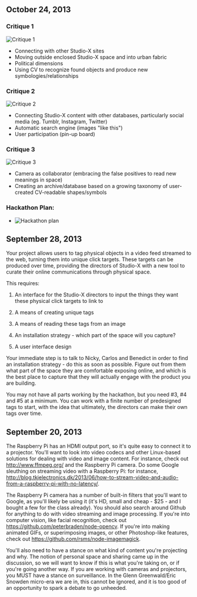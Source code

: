 ## October 24, 2013

### Critique 1

![Critique 1](https://raw.github.com/site2site/shareveillance/master/images/Critique_1.JPG)

* Connecting with other Studio-X sites
* Moving outside enclosed Studio-X space and into urban fabric
* Political dimensions
* Using CV to recognize found objects and produce new symbologies/relationships


### Critique 2

![Critique 2](https://raw.github.com/site2site/shareveillance/master/images/Critique_2.JPG)

* Connecting Studio-X content with other databases, particularly social media (eg. Tumblr, Instagram, Twitter)
* Automatic search engine (images "like this")
* User participation (pin-up board)


### Critique 3

![Critique 3](https://raw.github.com/site2site/shareveillance/master/images/Critique_3.JPG)

* Camera as collaborator (embracing the false positives to read new meanings in space)
* Creating an archive/database based on a growing taxonomy of user-created CV-readable shapes/symbols


### Hackathon Plan:

* ![Hackathon plan](https://raw.github.com/site2site/shareveillance/master/images/Hackathon_Plan.JPG)

## September 28, 2013

Your project allows users to tag physical objects in a video feed streamed to the web, turning them into unique click targets. These targets can be produced over time, providing the directors of Studio-X with a new tool to curate their online communications through physical space.

This requires:


1.	An interface for the Studio-X directors to input the things they want these physical click targets to link to

2.	A means of creating unique tags

3.	A means of reading these tags from an image

4.	An installation strategy - which part of the space will you capture?

5.	A user interface design


Your immediate step is to talk to Nicky, Carlos and Benedict in order to find an installation strategy - do this as soon as possible. Figure out from them what part of the space they are comfortable exposing online, and which is the best place to capture that they will actually engage with the product you are building.

You may not have all parts working by the hackathon, but you need #3, #4 and #5 at a minimum. You can work with a finite number of predesigned tags to start, with the idea that ultimately, the directors can make their own tags over time.



## September 20, 2013

The Raspberry Pi has an HDMI output port, so it's quite easy to connect it to a projector. You'll want to look into video codecs and other Linux-based solutions for dealing with video and image content. For instance, check out http://www.ffmpeg.org/ and the Raspberry Pi camera. Do some Google sleuthing on streaming video with a Raspberry Pi: for instance, http://blog.tkjelectronics.dk/2013/06/how-to-stream-video-and-audio-from-a-raspberry-pi-with-no-latency/.

The Raspberry Pi camera has a number of built-in filters that you'll want to Google, as you'll likely be using it (it's HD, small and cheap - $25 - and I bought a few for the class already). You should also search around Github for anything to do with video streaming and image processing. If you're into computer vision, like facial recognition, check out https://github.com/peterbraden/node-opencv. If you're into making animated GIFs, or superimposing images, or other Photoshop-like features, check out https://github.com/rsms/node-imagemagick.

You'll also need to have a stance on what kind of content you're projecting and why. The notion of personal space and sharing came up in the discussion, so we will want to know if this is what you're taking on, or if you're going another way. If you are working with cameras and projectors, you MUST have a stance on surveillance. In the Glenn Greenwald/Eric Snowden micro-era we are in, this cannot be ignored, and it is too good of an opportunity to spark a debate to go unheeded.
